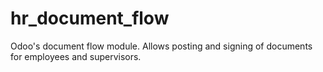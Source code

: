 # hr_document_flow
Odoo's document flow module. Allows posting and signing of documents for employees and supervisors.
